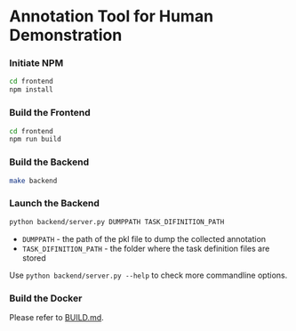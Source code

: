 <!-- vimc: call SyntaxRange#Include('```sh', '```', 'sh', 'NonText'): -->

# Annotation Tool for Human Demonstration

### Initiate NPM

```sh
cd frontend
npm install
```

### Build the Frontend

```sh
cd frontend
npm run build
```

### Build the Backend

```sh
make backend
```

### Launch the Backend

```sh
python backend/server.py DUMPPATH TASK_DIFINITION_PATH
```

* `DUMPPATH` - the path of the pkl file to dump the collected annotation
* `TASK_DIFINITION_PATH` - the folder where the task definition files are stored

Use `python backend/server.py --help` to check more commandline options.

### Build the Docker

Please refer to [BUILD.md](build-docker/BUILD-en.md).
